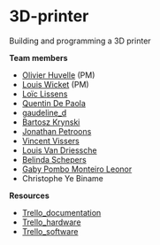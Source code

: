 # 3D-printer
Building and programming a 3D printer

**Team members** 
* [Olivier Huvelle](https://github.com/olivierHuvelle) (PM)
* [Louis Wicket](https://github.com/512LouisWicket) (PM)
* [Loïc Lissens](https://github.com/LoicLissens)
* [Quentin De Paola](https://github.com/quendepa)
* [gaudeline_d](https://github.com/Gaudeline)
* [Bartosz Krynski](https://github.com/krynskibartosz)
* [Jonathan Petroons](https://github.com/petroons-jonathan)
* [Vincent Vissers](https://github.com/Vincent-120)
* [Louis Van Driessche](https://github.com/Louis-vd)
* [Belinda Schepers](https://github.com/belindaschepers)
* [Gaby Pombo Monteiro Leonor](https://github.com/Gabypml)
* Christophe Ye Biname

**Resources**
* [Trello_documentation](https://trello.com/b/goVn9zqa/imprimante3ddocumentation)
* [Trello_hardware](https://trello.com/b/MOCTHFVg/imprimante3dhardware)
* [Trello_software](https://trello.com/b/lOgzFnud/imprimante3dsoftware)

